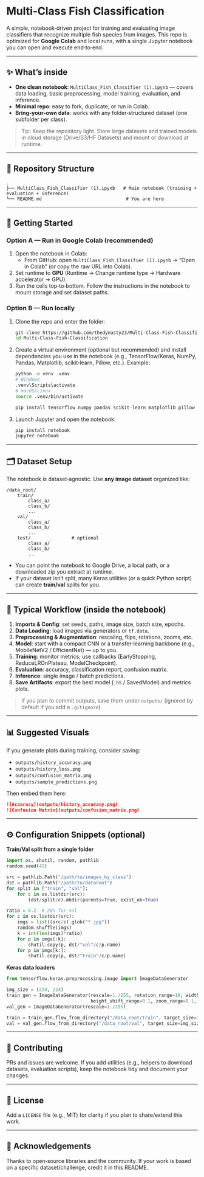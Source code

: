 # Multi‑Class Fish Classification

A simple, notebook‑driven project for training and evaluating image classifiers that recognize multiple fish species from images. This repo is optimized for **Google Colab** and local runs, with a single Jupyter notebook you can open and execute end‑to‑end.

---

## ✨ What’s inside

- **One clean notebook**: `MultiClass_Fish_Classifier (1).ipynb` — covers data loading, basic preprocessing, model training, evaluation, and inference.
- **Minimal repo**: easy to fork, duplicate, or run in Colab.
- **Bring‑your‑own data**: works with any folder‑structured dataset (one subfolder per class).

> Tip: Keep the repository light. Store large datasets and trained models in cloud storage (Drive/S3/HF Datasets) and mount or download at runtime.

---

## 📁 Repository Structure

```
.
├── MultiClass_Fish_Classifier (1).ipynb   # Main notebook (training + evaluation + inference)
└── README.md                               # You are here
```

---

## 🚀 Getting Started

### Option A — Run in Google Colab (recommended)
1. Open the notebook in Colab:
   - From GitHub: open `MultiClass_Fish_Classifier (1).ipynb` → “Open in Colab” (or copy the raw URL into Colab).
2. Set runtime to **GPU** (Runtime → Change runtime type → Hardware accelerator → GPU).
3. Run the cells top‑to‑bottom. Follow the instructions in the notebook to mount storage and set dataset paths.

### Option B — Run locally
1. Clone the repo and enter the folder:
   ```bash
   git clone https://github.com/thedynasty23/Multi-Class-Fish-Classification.git
   cd Multi-Class-Fish-Classification
   ```
2. Create a virtual environment (optional but recommended) and install dependencies you use in the notebook (e.g., TensorFlow/Keras, NumPy, Pandas, Matplotlib, scikit‑learn, Pillow, etc.). Example:
   ```bash
   python -m venv .venv
   # Windows
   .venv\Scripts\activate
   # macOS/Linux
   source .venv/bin/activate

   pip install tensorflow numpy pandas scikit-learn matplotlib pillow tqdm ipykernel
   ```
3. Launch Jupyter and open the notebook:
   ```bash
   pip install notebook
   jupyter notebook
   ```

---

## 🗂️ Dataset Setup

The notebook is dataset‑agnostic. Use **any image dataset** organized like:

```
/data_root/
    train/
        class_a/
        class_b/
        ...
    val/
        class_a/
        class_b/
        ...
    test/               # optional
        class_a/
        class_b/
        ...
```

- You can point the notebook to Google Drive, a local path, or a downloaded zip you extract at runtime.
- If your dataset isn’t split, many Keras utilities (or a quick Python script) can create **train/val** splits for you.

---

## 🧠 Typical Workflow (inside the notebook)

1. **Imports & Config**: set seeds, paths, image size, batch size, epochs.
2. **Data Loading**: load images via generators or `tf.data`.
3. **Preprocessing & Augmentation**: rescaling, flips, rotations, zooms, etc.
4. **Model**: start with a compact CNN or a transfer‑learning backbone (e.g., MobileNetV2 / EfficientNet) — up to you.
5. **Training**: monitor metrics; use callbacks (EarlyStopping, ReduceLROnPlateau, ModelCheckpoint).
6. **Evaluation**: accuracy, classification report, confusion matrix.
7. **Inference**: single image / batch predictions.
8. **Save Artifacts**: export the best model (`.h5` / SavedModel) and metrics plots.

> If you plan to commit outputs, save them under `outputs/` (ignored by default if you add a `.gitignore`).

---

## 📊 Suggested Visuals

If you generate plots during training, consider saving:
- `outputs/history_accuracy.png`
- `outputs/history_loss.png`
- `outputs/confusion_matrix.png`
- `outputs/sample_predictions.png`

Then embed them here:
```markdown
![Accuracy](outputs/history_accuracy.png)
![Confusion Matrix](outputs/confusion_matrix.png)
```

---

## ⚙️ Configuration Snippets (optional)

**Train/Val split from a single folder**
```python
import os, shutil, random, pathlib
random.seed(42)

src = pathlib.Path("/path/to/images_by_class")
dst = pathlib.Path("/path/to/dataroot")
for split in ["train", "val"]:
    for c in os.listdir(src):
        (dst/split/c).mkdir(parents=True, exist_ok=True)

ratio = 0.2  # 20% for val
for c in os.listdir(src):
    imgs = list((src/c).glob("*.jpg"))
    random.shuffle(imgs)
    k = int(len(imgs)*ratio)
    for p in imgs[:k]:
        shutil.copy(p, dst/"val"/c/p.name)
    for p in imgs[k:]:
        shutil.copy(p, dst/"train"/c/p.name)
```

**Keras data loaders**
```python
from tensorflow.keras.preprocessing.image import ImageDataGenerator

img_size = (224, 224)
train_gen = ImageDataGenerator(rescale=1./255, rotation_range=10, width_shift_range=0.1,
                               height_shift_range=0.1, zoom_range=0.1, horizontal_flip=True)
val_gen = ImageDataGenerator(rescale=1./255)

train = train_gen.flow_from_directory("/data_root/train", target_size=img_size, batch_size=32, class_mode="categorical")
val = val_gen.flow_from_directory("/data_root/val", target_size=img_size, batch_size=32, class_mode="categorical")
```

---

## 🤝 Contributing

PRs and issues are welcome. If you add utilities (e.g., helpers to download datasets, evaluation scripts), keep the notebook tidy and document your changes.

---

## 📄 License

Add a `LICENSE` file (e.g., MIT) for clarity if you plan to share/extend this work.

---

## 🙌 Acknowledgements

Thanks to open‑source libraries and the community. If your work is based on a specific dataset/challenge, credit it in this README.
